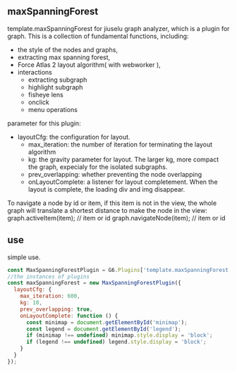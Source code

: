 ## maxSpanningForest

template.maxSpanningForest for jiuselu graph analyzer, which is a plugin for graph. This is a collection of fundamental functions, including:
- the style of the nodes and graphs,
- extracting max spanning forest, 
- Force Atlas 2 layout algorithm( with webworker ), 
- interactions
  - extracting subgraph
  - highlight subgraph
  - fisheye lens
  - onclick
  - menu operations

parameter for this plugin:
- layoutCfg: the configuration for layout.
  - max_iteration: the number of iteration for terminating the layout algorithm
  - kg: the gravity parameter for layout. The larger kg, more compact the graph, expecialy for the isolated subgraphs.
  - prev_overlapping: whether preventing the node overlapping
  - onLayoutComplete: a listener for layout completement. When the layout is complete, the loading div and img disappear.

To navigate a node by id or item, if this item is not in the view, the whole graph will translate a shortest distance to make the node in the view:
  graph.activeItem(item); // item or id
  graph.navigateNode(item); // item or id
  
## use

simple use.

```js
const MaxSpanningForestPlugin = G6.Plugins['template.maxSpanningForest'];
//the instances of plugins
const maxSpanningForest = new MaxSpanningForestPlugin({
  layoutCfg: {
    max_iteration: 600,
    kg: 10,
    prev_overlapping: true,
    onLayoutComplete: function () {
      const minimap = document.getElementById('minimap');
      const legend = document.getElementById('legend');
      if (minimap !== undefined) minimap.style.display = 'block';
      if (legend !== undefined) legend.style.display = 'block';
    }
  }
});

      
```